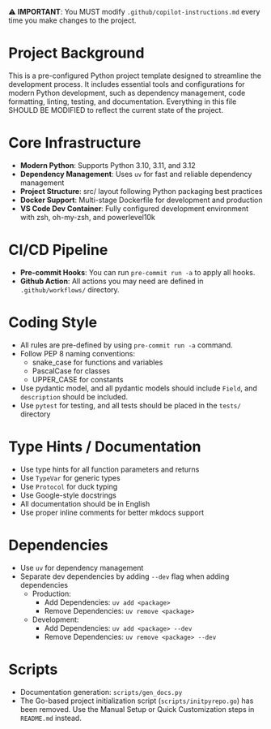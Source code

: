 <!-- Use this file to provide workspace-specific custom instructions to Copilot. For more details, visit https://code.visualstudio.com/docs/copilot/copilot-customization#_use-a-githubcopilotinstructionsmd-file -->

⚠️ **IMPORTANT**: You MUST modify `.github/copilot-instructions.md` every time you make changes to the project.

# Project Background

This is a pre-configured Python project template designed to streamline the development process. It includes essential tools and configurations for modern Python development, such as dependency management, code formatting, linting, testing, and documentation.
Everything in this file SHOULD BE MODIFIED to reflect the current state of the project.

# Core Infrastructure

- **Modern Python**: Supports Python 3.10, 3.11, and 3.12
- **Dependency Management**: Uses `uv` for fast and reliable dependency management
- **Project Structure**: src/ layout following Python packaging best practices
- **Docker Support**: Multi-stage Dockerfile for development and production
- **VS Code Dev Container**: Fully configured development environment with zsh, oh-my-zsh, and powerlevel10k

# CI/CD Pipeline

- **Pre-commit Hooks**: You can run `pre-commit run -a` to apply all hooks.
- **Github Action**: All actions you may need are defined in `.github/workflows/` directory.

# Coding Style

- All rules are pre-defined by using `pre-commit run -a` command.
- Follow PEP 8 naming conventions:
    - snake_case for functions and variables
    - PascalCase for classes
    - UPPER_CASE for constants
- Use pydantic model, and all pydantic models should include `Field`, and `description` should be included.
- Use `pytest` for testing, and all tests should be placed in the `tests/` directory

# Type Hints / Documentation

- Use type hints for all function parameters and returns
- Use `TypeVar` for generic types
- Use `Protocol` for duck typing
- Use Google-style docstrings
- All documentation should be in English
- Use proper inline comments for better mkdocs support

# Dependencies

- Use `uv` for dependency management
- Separate dev dependencies by adding `--dev` flag when adding dependencies
    - Production:
        - Add Dependencies: `uv add <package>`
        - Remove Dependencies: `uv remove <package>`
    - Development:
        - Add Dependencies: `uv add <package> --dev`
        - Remove Dependencies: `uv remove <package> --dev`

# Scripts

- Documentation generation: `scripts/gen_docs.py`
- The Go-based project initialization script (`scripts/initpyrepo.go`) has been removed. Use the Manual Setup or Quick Customization steps in `README.md` instead.
